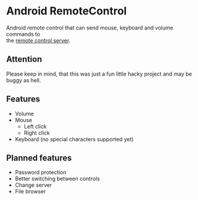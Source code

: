 Android RemoteControl		
=============		
		
Android remote control that can send mouse, keyboard and volume commands to 		
the [remote control server](https://github.com/sebastianhaeni/RemoteControlServer).		
		
## Attention		
Please keep in mind, that this was just a fun little hacky project and may be buggy as hell.		
		
## Features		
* Volume		
* Mouse		
  * Left click		
  * Right click		
* Keyboard (no special characters supported yet)		
		
## Planned features		
* Password protection		
* Better switching between controls		
* Change server		
* File browser
